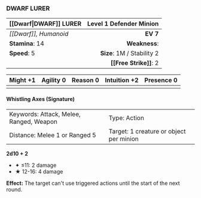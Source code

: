 ### DWARF LURER

| [[Dwarf\|DWARF]] LURER | **Level 1 Defender Minion** |
| :--------------------- | --------------------------: |
| *[[Dwarf]], Humanoid*  |                    **EV 7** |
| **Stamina**: 14        |               **Weakness**: |
| **Speed**: 5           |  **Size**: 1M / Stability 2 |
|                        |      **[[Free Strike]]**: 2 |

| **Might** +1 | **Agility** 0 | **Reason** 0 | **Intuition** +2 | **Presence** 0 |
| ------------ | ------------- | ------------ | ---------------- | -------------- |
|              |               |              |                  |                |

#### Whistling Axes (Signature)

|                                         |                                         |
| :-------------------------------------- | :-------------------------------------- |
| Keywords: Attack, Melee, Ranged, Weapon | Type: Action                            |
| Distance: Melee 1 or Ranged 5           | Target: 1 creature or object per minion |

**2d10 + 2**

- ✦ ≤11: 2 damage
- ★ 12-16: 4 damage

**Effect:** The target can't use triggered actions until the start of the next round.
